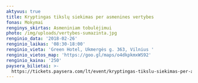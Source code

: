 ```yaml
---
aktyvus: true
title: Kryptingas tikslų siekimas per asmenines vertybes
fonas: Mokymai
renginys_skirtas: Asmeniniam tobulėjimui
photo: /img/uploads/vertybes-sumazinta.jpg
renginio_data: '2018-02-26'
renginio_laikas: '08:30-18:00'
renginio_vieta: 'Green Hotel, Ukmergės g. 363, Vilnius '
renginio_vietos_map: 'https://goo.gl/maps/o4dkpkmxWS92'
renginio_kaina: '250'
paysera_bilietai: >-
  https://tickets.paysera.com/lt/event/kryptingas-tikslu-siekimas-per-asmenines-vertybes
---
```


